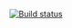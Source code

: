 [![Build status](https://ci.appveyor.com/api/projects/status/e4rjitqcq42u91lu?svg=true)](https://ci.appveyor.com/project/AWmakar/bdd)
